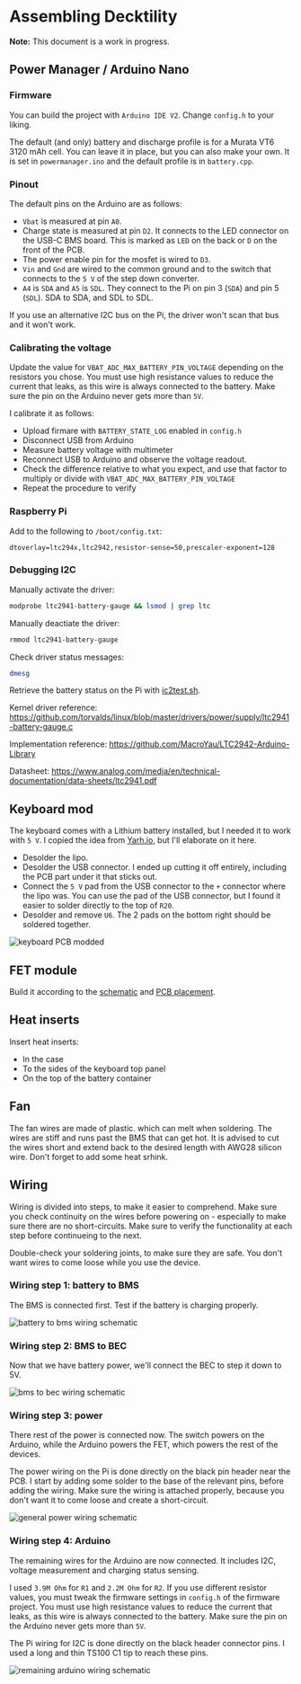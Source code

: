 # Assembling Decktility

**Note:** This document is a work in progress.

## Power Manager / Arduino Nano

### Firmware 

You can build the project with `Arduino IDE V2`. Change `config.h` to your liking.

The default (and only) battery and discharge profile is for a Murata VT6 3120 mAh cell.
You can leave it in place, but you can also make your own. It is set in `powermanager.ino`
and the default profile is in `battery.cpp`.

### Pinout

The default pins on the Arduino are as follows:
- `Vbat` is measured at pin `A0`.
- Charge state is measured at pin `D2`. It connects to the LED connector on the USB-C BMS board. This is marked as `LED` on the back or `D` on the front of the PCB.
- The power enable pin for the mosfet is wired to `D3`.
- `Vin` and `Gnd` are wired to the common ground and to the switch that connects to the `5 V` of the step down converter.
- `A4` is `SDA` and `A5` is `SDL`. They connect to the Pi on pin 3 (`SDA`) and pin 5 (`SDL`). SDA to SDA, and SDL to SDL.

If you use an alternative I2C bus on the Pi, the driver won't scan that bus and it won't work.

### Calibrating the voltage

Update the value for `VBAT_ADC_MAX_BATTERY_PIN_VOLTAGE` depending on the resistors you chose.
You must use high resistance values to reduce the current that leaks, as this wire is always connected to the battery.
Make sure the pin on the Arduino never gets more than `5V`.

I calibrate it as follows:
- Upload firmare with `BATTERY_STATE_LOG` enabled in `config.h`
- Disconnect USB from Arduino
- Measure battery voltage with multimeter
- Reconnect USB to Arduino and observe the voltage readout.
- Check the difference relative to what you expect, and use that factor to multiply or divide with `VBAT_ADC_MAX_BATTERY_PIN_VOLTAGE`
- Repeat the procedure to verify

### Raspberry Pi

Add to the following to `/boot/config.txt`:

```
dtoverlay=ltc294x,ltc2942,resistor-sense=50,prescaler-exponent=128
```

### Debugging I2C

Manually activate the driver:

```bash
modprobe ltc2941-battery-gauge && lsmod | grep ltc
```

Manually deactiate the driver:

```bash
rmmod ltc2941-battery-gauge
```

Check driver status messages:

```bash
dmesg
```

Retrieve the battery status on the Pi with [ic2test.sh](../scripts/i2ctest.sh).

Kernel driver reference: https://github.com/torvalds/linux/blob/master/drivers/power/supply/ltc2941-battery-gauge.c

Implementation reference: https://github.com/MacroYau/LTC2942-Arduino-Library

Datasheet: https://www.analog.com/media/en/technical-documentation/data-sheets/ltc2941.pdf

## Keyboard mod

The keyboard comes with a Lithium battery installed, but I needed it to work with `5 V`.
I copied the idea from [Yarh.io](https://yarh.io/yarh-io-m2.html), but I'll elaborate on it here.

- Desolder the lipo.
- Desolder the USB connector. I ended up cutting it off entirely, including the PCB part under it that sticks out.
- Connect the `5 V` pad from the USB connector to the `+` connector where the lipo was. You can use the pad of the USB connector, but I found it easier to solder directly to the top of `R20`.
- Desolder and remove `U6`. The 2 pads on the bottom right should be soldered together.

![keyboard PCB modded](pics/keyboard-mod.jpg)

## FET module

Build it according to the [schematic](pics/fet-schematic.png) and [PCB placement](pics/fet-pcb.png).

## Heat inserts

Insert heat inserts:

- In the case
- To the sides of the keyboard top panel
- On the top of the battery container 

## Fan

The fan wires are made of plastic. which can melt when soldering. The wires are stiff and runs past the BMS that can get hot.
It is advised to cut the wires short and extend back to the desired length with AWG28 silicon wire. Don't forget to add some heat srhink.

## Wiring

Wiring is divided into steps, to make it easier to comprehend.
Make sure you check continuity on the wires before powering on - especially to make sure there are no short-circuits.
Make sure to verify the functionality at each step before continueing to the next.

Double-check your soldering joints, to make sure they are safe. You don't want wires to come loose while you use the device.

### Wiring step 1: battery to BMS

The BMS is connected first. Test if the battery is charging properly.

![battery to bms wiring schematic](pics/wiring-01-battery-to-bms.png)

### Wiring step 2: BMS to BEC

Now that we have battery power, we'll connect the BEC to step it down to 5V.

![bms to bec wiring schematic](pics/wiring-02-bms-to-bec.png)

### Wiring step 3: power

There rest of the power is connected now.
The switch powers on the Arduino, while the Arduino powers the FET, which powers the rest of the devices.

The power wiring on the Pi is done directly on the black pin header near the PCB.
I start by adding some solder to the base of the relevant pins, before adding the wiring.
Make sure the wiring is attached properly, because you don't want it to come loose and create a short-circuit.

![general power wiring schematic](pics/wiring-03-power.png)

### Wiring step 4: Arduino

The remaining wires for the Arduino are now connected. It includes I2C, voltage measurement and charging status sensing.

I used `3.9M Ohm` for `R1` and `2.2M Ohm` for `R2`. 
If you use different resistor values, you must tweak the firmware settings in `config.h` of the firmware project.
You must use high resistance values to reduce the current that leaks, as this wire is always connected to the battery.
Make sure the pin on the Arduino never gets more than `5V`.

The Pi wiring for I2C is done directly on the black header connector pins.
I used a long and thin TS100 C1 tip to reach these pins.

![remaining arduino wiring schematic](pics/wiring-04-arduino.png)

